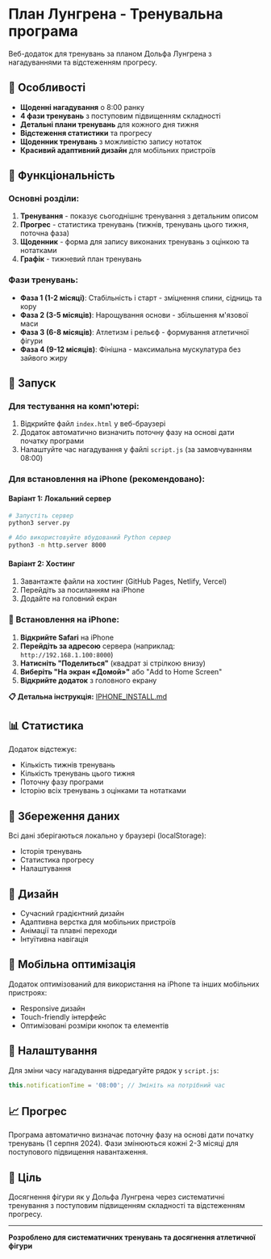 # План Лунгрена - Тренувальна програма

Веб-додаток для тренувань за планом Дольфа Лунгрена з нагадуваннями та відстеженням прогресу.

## 🎯 Особливості

- **Щоденні нагадування** о 8:00 ранку
- **4 фази тренувань** з поступовим підвищенням складності
- **Детальні плани тренувань** для кожного дня тижня
- **Відстеження статистики** та прогресу
- **Щоденник тренувань** з можливістю запису нотаток
- **Красивий адаптивний дизайн** для мобільних пристроїв

## 📱 Функціональність

### Основні розділи:

1. **Тренування** - показує сьогоднішнє тренування з детальним описом
2. **Прогрес** - статистика тренувань (тижнів, тренувань цього тижня, поточна фаза)
3. **Щоденник** - форма для запису виконаних тренувань з оцінкою та нотатками
4. **Графік** - тижневий план тренувань

### Фази тренувань:

- **Фаза 1 (1-2 місяці)**: Стабільність і старт - зміцнення спини, сідниць та кору
- **Фаза 2 (3-5 місяців)**: Нарощування основи - збільшення м'язової маси
- **Фаза 3 (6-8 місяців)**: Атлетизм і рельєф - формування атлетичної фігури
- **Фаза 4 (9-12 місяців)**: Фінішна - максимальна мускулатура без зайвого жиру

## 🚀 Запуск

### Для тестування на комп'ютері:
1. Відкрийте файл `index.html` у веб-браузері
2. Додаток автоматично визначить поточну фазу на основі дати початку програми
3. Налаштуйте час нагадування у файлі `script.js` (за замовчуванням 08:00)

### Для встановлення на iPhone (рекомендовано):

#### Варіант 1: Локальний сервер
```bash
# Запустіть сервер
python3 server.py

# Або використовуйте вбудований Python сервер
python3 -m http.server 8000
```

#### Варіант 2: Хостинг
1. Завантажте файли на хостинг (GitHub Pages, Netlify, Vercel)
2. Перейдіть за посиланням на iPhone
3. Додайте на головний екран

### 📱 Встановлення на iPhone:
1. **Відкрийте Safari** на iPhone
2. **Перейдіть за адресою** сервера (наприклад: `http://192.168.1.100:8000`)
3. **Натисніть "Поделиться"** (квадрат зі стрілкою внизу)
4. **Виберіть "На экран «Домой»"** або "Add to Home Screen"
5. **Відкрийте додаток** з головного екрану

**📋 Детальна інструкція:** [IPHONE_INSTALL.md](IPHONE_INSTALL.md)

## 📊 Статистика

Додаток відстежує:
- Кількість тижнів тренувань
- Кількість тренувань цього тижня
- Поточну фазу програми
- Історію всіх тренувань з оцінками та нотатками

## 💾 Збереження даних

Всі дані зберігаються локально у браузері (localStorage):
- Історія тренувань
- Статистика прогресу
- Налаштування

## 🎨 Дизайн

- Сучасний градієнтний дизайн
- Адаптивна верстка для мобільних пристроїв
- Анімації та плавні переходи
- Інтуїтивна навігація

## 📱 Мобільна оптимізація

Додаток оптимізований для використання на iPhone та інших мобільних пристроях:
- Responsive дизайн
- Touch-friendly інтерфейс
- Оптимізовані розміри кнопок та елементів

## 🔧 Налаштування

Для зміни часу нагадування відредагуйте рядок у `script.js`:
```javascript
this.notificationTime = '08:00'; // Змініть на потрібний час
```

## 📈 Прогрес

Програма автоматично визначає поточну фазу на основі дати початку тренувань (1 серпня 2024). Фази змінюються кожні 2-3 місяці для поступового підвищення навантаження.

## 🎯 Ціль

Досягнення фігури як у Дольфа Лунгрена через систематичні тренування з поступовим підвищенням складності та відстеженням прогресу.

---

**Розроблено для систематичних тренувань та досягнення атлетичної фігури**
